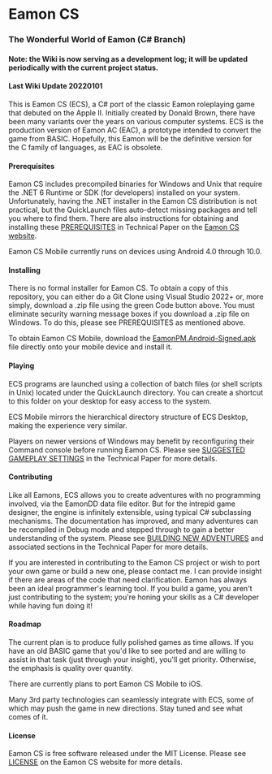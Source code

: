 # Eamon CS
### The Wonderful World of Eamon (C# Branch)

#### Note: the Wiki is now serving as a development log; it will be updated periodically with the current project status.

#### Last Wiki Update 20220101

This is Eamon CS (ECS), a C# port of the classic Eamon roleplaying game that debuted on the Apple II.  Initially created by Donald Brown, there have been many variants over the years on various computer systems.  ECS is the production version of Eamon AC (EAC), a prototype intended to convert the game from BASIC.  Hopefully, this Eamon will be the definitive version for the C family of languages, as EAC is obsolete.

#### Prerequisites

Eamon CS includes precompiled binaries for Windows and Unix that require the .NET 6 Runtime or SDK (for developers) installed on your system.  Unfortunately, having the .NET installer in the Eamon CS distribution is not practical, but the QuickLaunch files auto-detect missing packages and tell you where to find them.  There are also instructions for obtaining and installing these [PREREQUISITES](https://TheRealEamonCS.github.io/pages/TechnicalPaper/TechnicalPaper.html#ECSTP2) in Technical Paper on the [Eamon CS website](https://TheRealEamonCS.github.io).

Eamon CS Mobile currently runs on devices using Android 4.0 through 10.0.

#### Installing

There is no formal installer for Eamon CS.  To obtain a copy of this repository, you can either do a Git Clone using Visual Studio 2022+ or, more simply, download a .zip file using the green Code button above.  You must eliminate security warning message boxes if you download a .zip file on Windows.  To do this, please see PREREQUISITES as mentioned above.

To obtain Eamon CS Mobile, download the [EamonPM.Android-Signed.apk](https://github.com/TheRealEamonCS/Eamon-CS-Misc/tree/master/System/Bin) file directly onto your mobile device and install it.

#### Playing

ECS programs are launched using a collection of batch files (or shell scripts in Unix) located under the QuickLaunch directory.  You can create a shortcut to this folder on your desktop for easy access to the system.

ECS Mobile mirrors the hierarchical directory structure of ECS Desktop, making the experience very similar.

Players on newer versions of Windows may benefit by reconfiguring their Command console before running Eamon CS.  Please see [SUGGESTED GAMEPLAY SETTINGS](https://TheRealEamonCS.github.io/pages/TechnicalPaper/TechnicalPaper.html#ECSTP6) in the Technical Paper for more details.

#### Contributing

Like all Eamons, ECS allows you to create adventures with no programming involved, via the EamonDD data file editor.  But for the intrepid game designer, the engine is infinitely extensible, using typical C# subclassing mechanisms.  The documentation has improved, and many adventures can be recompiled in Debug mode and stepped through to gain a better understanding of the system.  Please see [BUILDING NEW ADVENTURES](https://TheRealEamonCS.github.io/pages/TechnicalPaper/TechnicalPaper.html#ECSTP10) and associated sections in the Technical Paper for more details.

If you are interested in contributing to the Eamon CS project or wish to port your own game or build a new one, please contact me.  I can provide insight if there are areas of the code that need clarification.  Eamon has always been an ideal programmer's learning tool.  If you build a game, you aren't just contributing to the system; you're honing your skills as a C# developer while having fun doing it!

#### Roadmap

The current plan is to produce fully polished games as time allows.  If you have an old BASIC game that you'd like to see ported and are willing to assist in that task (just through your insight), you'll get priority.  Otherwise, the emphasis is quality over quantity.

There are currently plans to port Eamon CS Mobile to iOS.

Many 3rd party technologies can seamlessly integrate with ECS, some of which may push the game in new directions.  Stay tuned and see what comes of it.

#### License

Eamon CS is free software released under the MIT License.  Please see [LICENSE](https://TheRealEamonCS.github.io/pages/LICENSE.html) on the Eamon CS website for more details.

